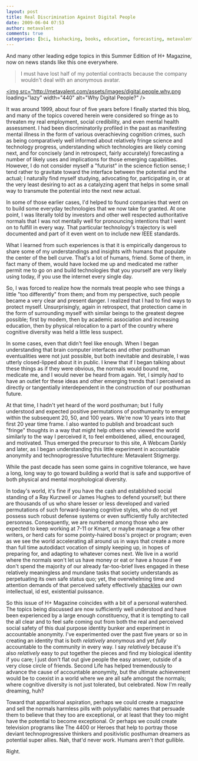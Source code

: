 ```yaml
---
layout: post
title: Real Discrimination Against Digital People
date: 2009-06-04 07:53
author: metavalent
comments: true
categories: [bci, biohacking, books, education, forecasting, metavalent, neuro-cogno, posthuman, war on aging]
---
```

And many other leading edge topics in this <a>Summer Edition of H+ Magazine</a>, now on news stands like this one everywhere.<blockquote>I must have lost half of my potential contracts because the company wouldn't deal with an anonymous avatar.</blockquote>
<a href="http://hplusmagazine.com/digitaledition/2009-summer/"><img src="http://metavalent.com/assets/images/digital.people.why.png loading=”lazy” width="440" alt="Why Digital People?" /></a>

It was around 1999, about four of five years before I finally started this blog, and many of the topics covered herein were considered so fringe as to threaten my real employment, social credibility, and even mental health assessment. I had been discriminatorily profiled in the past as manifesting mental illness in the form of various overachieving cognition crimes, such as being comparatively well informed about relatively fringe science and technology progress, understanding which technologies are likely coming next, and for concisely (and in retrospect, fairly accurately) forecasting a number of likely uses and implications for those emerging capabilities. However, I do not consider myself a "futurist" in the science fiction sense; I tend rather to gravitate toward the interface between the potential and the actual; I naturally find myself studying, advocating for, participating in, or at the very least desiring to act as a catalyzing agent that helps in some small way to transmute the potential into the next new actual.

In some of those earlier cases, I'd helped to found companies that went on to build some everyday technologies that we now take for granted. At one point, I was literally told by investors and other well respected authoritative normals that I was not mentally well for pronouncing intentions that I went on to fulfill in every way. That particular technology's trajectory is well documented and part of it even went on to include new IEEE standards. 

What I learned from such experiences is that it is empirically dangerous to share some of my understandings and insights with humans that populate the center of the bell curve. That's a lot of humans, friend. Some of them, in fact many of them, would have locked me up and medicated me rather permit me to go on and build technologies that you yourself are very likely using today, if you use the internet every single day. 

So, I was forced to realize how the normals treat people who see things a little "too differently" from them; and from my perspective, such people became a very clear and present danger. I realized that I had to find ways to protect myself. Unsurprisingly, again in retrospect, that protection came in the form of surrounding myself with similar beings to the greatest degree possible; first by modem, then by academic association and increasing education, then by physical relocation to a part of the country where cognitive diversity was held a little less suspect.
 
In some cases, even that didn't feel like enough. When I began understanding that brain computer interfaces and other posthuman eventualities were not just possible, but both inevitable and desirable, I was utterly closed-lipped about it in public. I knew that if I began talking about these things as if they were obvious, the normals would bound me, medicate me, and I would never be heard from again. Yet, I simply *had* to have an outlet for these ideas and other emerging trends that I perceived as directly or tangentially interdependent in the construction of our posthuman future. 

At that time, I hadn't yet heard of the word posthuman; but I fully understood and expected positive permutations of posthumanity to emerge within the subsequent 20, 50, and 100 years. We're now 10 years into that first 20 year time frame. I also wanted to publish and broadcast such "fringe" thoughts in a way that might help others who viewed the world similarly to the way I perceived it, to feel emboldened, allied, encouraged, and motivated. Thus emerged the precursor to this site, A Webcam Darkly and later, as I began understanding this little experiment in accountable anonymity and technoprogressive futurtechture: Metavalent Stigmergy.

While the past decade has seen some gains in cognitive tolerance, we have a long, long way to go toward building a world that is safe and supportive of both physical and mental morphological diversity.

In today's world, it's fine if you have the cash and established social standing of a Ray Kurzweil or James Hughes to defend yourself; but there are thousands of us who share lesser or less developed and varied permutations of such forward-leaning cognitive styles, who do not yet possess such robust defense systems or even sufficiently fully architected personnas. Consequently, we are numbered among those who are expected to keep working at 7-11 or Kmart, or maybe manage a few other writers, or herd cats for some pointy-haired boss's project or program; even as we see the world accelerating all around us in ways that create a more than full time autodidact vocation of simply keeping up, in hopes of preparing for, and adapting to whatever comes next. We live in a world where the normals won't let us have money or eat or have a house if we don't spend the majority of our already far-too-brief lives engaged in these relatively meaningless and mundane tasks that society understands as perpetuating its own safe status quo; yet, the overwhelming time and attention demands of that perceived safety effectively <a href="http://www.amazon.com/dp/093382100X/ref%3Dasc_df_093382100X745726/%3Ftag%3Daskcomel-20%26creative%3D380333%26creativeASIN%3D093382100X%26linkCode%3Dasn">shackles</a> our own intellectual, id est, existential puissance. 

So this issue of H+ Magazine coincides with a bit of a personal watershed. The topics being discussed are now sufficiently well understood and have been experienced by a large enough constituency, that it is tempting to call the all clear and to feel safe coming out from both the real and perceived social safety of this dual purpose identity bunker and experiment in accountable anonymity. I've experimented over the past five years or so in creating an identity that is both <em>relatively</em> anonymous and yet <em>fully</em> accountable to the community in every way. I say <em>relatively</em> because it's also <em>relatively</em> easy to put together the pieces and find my biological identity if you care; I just don't flat out give people the easy answer, outside of a very close circle of friends. Second Life has helped tremendously to advance the cause of accountable anonymity, but the ultimate achievement would be to coexist in a world where we are all safe amongst the normals; where cognitive diversity is not just tolerated, but celebrated. Now I'm really dreaming, huh?

Toward that apparitional aspiration, perhaps we could create a magazine and sell the normals harmless pills with polysyllabic names that persuade them to believe that they too are exceptional, or at least that they too might have the potential to become exceptional. Or perhaps we could create television programs like The 4400 or Heroes that help to portray those deviant technoprogressive thinkers and positivistic posthuman dreamers as potential super allies. Nah, that'd never work. Humans aren't <em>that</em> gullible.

Right.
